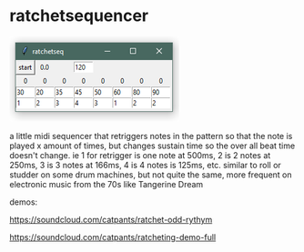 # ratchetsequencer

![ratchet sequencer](https://raw.githubusercontent.com/jrparadis/ratchetsequencer/master/default.PNG)

a little midi sequencer that retriggers notes in the pattern so that the note is played x amount of times, but changes 
sustain time so the over all beat time doesn't change. ie 1 for retrigger is one note at 500ms, 2 is 2 notes at 250ms, 
3 is 3 notes at 166ms, 4 is 4 notes is 125ms, etc. similar to roll or studder on some drum machines, but not quite the same, more frequent on electronic music from the 70s like Tangerine Dream

demos:

https://soundcloud.com/catpants/ratchet-odd-rythym

https://soundcloud.com/catpants/ratcheting-demo-full

